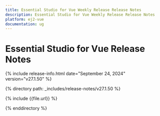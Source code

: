 ```yaml
---
title: Essential Studio for Vue Weekly Release Release Notes  
description: Essential Studio for Vue Weekly Release Release Notes  
platform: ej2-vue
documentation: ug
---
```


# Essential Studio for Vue  Release Notes  

{% include release-info.html date="September 24, 2024"  version="v27.1.50" %}

{% directory path: _includes/release-notes/v27.1.50 %}

{% include {{file.url}} %}

{% enddirectory %}